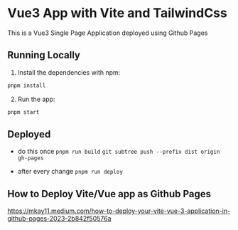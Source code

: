 # Vue3 App with Vite and TailwindCss

This is a Vue3 Single Page Application deployed using Github Pages

## Running Locally

1. Install the dependencies with npm:

```bash
pnpm install
```

2. Run the app:

```bash
pnpm start
```

## Deployed

- do this once
  `pnpm run build`
  `git subtree push --prefix dist origin gh-pages`

- after every change
  `pnpm run deploy`

## How to Deploy Vite/Vue app as Github Pages

https://mkay11.medium.com/how-to-deploy-your-vite-vue-3-application-in-github-pages-2023-2b842f50576a
